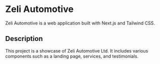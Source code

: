 # Zeli Automotive

Zeli Automotive is a web application built with Next.js and Tailwind CSS.

## Description

This project is a showcase of Zeli Automotive Ltd. It includes various components such as a landing page, services, and testimonials.
